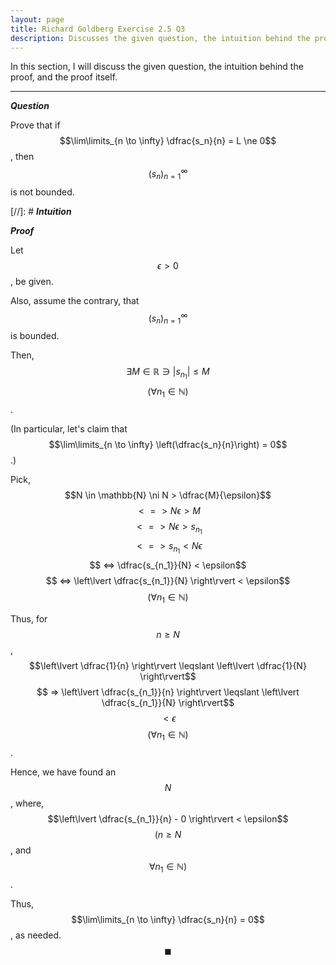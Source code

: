 ```yaml
---
layout: page
title: Richard Goldberg Exercise 2.5 Q3
description: Discusses the given question, the intuition behind the proof, and the proof itself
---
```


In this section, I will discuss the given question, the intuition behind the proof, and the
proof itself.

---

_**Question**_

Prove that if $$\lim\limits_{n \to \infty} \dfrac{s_n}{n} = L \ne 0$$, then $$(s_n)_{n=1}^\infty$$
is not bounded.

[//]: # _**Intuition**_

_**Proof**_

Let $$\epsilon > 0$$, be given.

Also, assume the contrary, that $$(s_n)_{n=1}^\infty$$ is bounded.

Then, $$\exists M \in \mathbb{R} \ni \lvert s_{n_1} \rvert \leqslant M$$
$$(\forall n_1 \in \mathbb{N})$$.

(In particular, let's claim that $$\lim\limits_{n \to \infty} \left(\dfrac{s_n}{n}\right) = 0$$.)

Pick, $$N \in \mathbb{N} \ni N > \dfrac{M}{\epsilon}$$ $$ <=> N\epsilon > M$$
$$ <=> N\epsilon > s_{n_1}$$ $$ <=> s_{n_1} < N\epsilon$$
$$ <=> \dfrac{s_{n_1}}{N} < \epsilon$$
$$ <=> \left\lvert \dfrac{s_{n_1}}{N} \right\rvert < \epsilon$$ $$(\forall n_1 \in \mathbb{N})$$

Thus, for $$n \geqslant N$$,
$$\left\lvert \dfrac{1}{n} \right\rvert \leqslant \left\lvert \dfrac{1}{N} \right\rvert$$
$$ => \left\lvert \dfrac{s_{n_1}}{n} \right\rvert \leqslant \left\lvert \dfrac{s_{n_1}}{N} \right\rvert$$
$$ < \epsilon$$ $$(\forall n_1 \in \mathbb{N})$$.

Hence, we have found an $$N$$, where, $$\left\lvert \dfrac{s_{n_1}}{n} - 0 \right\rvert < \epsilon$$
$$(n \geqslant N$$, and $$\forall n_1 \in \mathbb{N})$$.

Thus, $$\lim\limits_{n \to \infty} \dfrac{s_n}{n} = 0$$, as needed. $$\blacksquare$$
